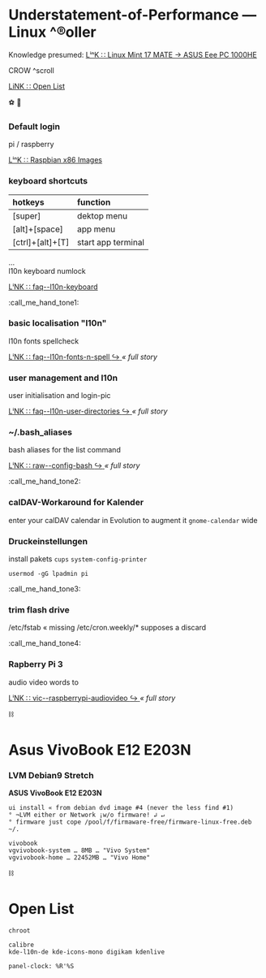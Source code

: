 # Understatement-of-Performance — Linux ^®oller

Knowledge presumed: [ LⁱⁿK ∷ Linux Mint 17 MATE → ASUS Eee PC 1000HE ](https://www.rollator-parcours.com/de/HOWTO/ASUS-Eee-PC-1000HE/Linux-Mint-17-MATE/)

CROW ^scroll

[ LiNK ∷ Open List ](#open-list)


:soccer: :football:

### Default login

pi / raspberry

[ LⁱⁿK ∷ Raspbian x86 Images ](https://downloads.raspberrypi.org/rpd_x86/images/)


### keyboard shortcuts

| hotkeys | function |
| :--- | :--- |
| \[super\] | dektop menu |
| \[alt\]+\[space\] | app menu |
| \[ctrl\]+\[alt\]+\[T\] | start app terminal |

…  
l10n keyboard numlock

[ LⁱNK ∷ faq--l10n-keyboard ](./faq--l10n-keyboard.md)


:call_me_hand_tone1:

### basic localisation "l10n"

l10n fonts spellcheck

[LⁱNK ∷ faq--l10n-fonts-n-spell :arrow_right_hook: ](./faq--l10n-fonts-n-spell.md) _« full story_


### user management and l10n

user initialisation and login-pic

[ LⁱNK ∷ faq--l10n-user-directories :arrow_right_hook: ](./faq--l10n-user-directories.md) _« full story_


### ~/.bash_aliases

bash aliases for the list command

[ LⁱNK ∷ raw--config-bash :arrow_right_hook: ](./raw--config-bash.md) _« full story_


:call_me_hand_tone2:

### calDAV-Workaround for Kalender

enter your calDAV calendar in Evolution to augment it `gnome-calendar` wide


### Druckeinstellungen

install pakets `cups` `system-config-printer`

```
usermod -gG lpadmin pi
```


:call_me_hand_tone3:

### trim flash drive

/etc/fstab « missing /etc/cron.weekly/* supposes a discard


:call_me_hand_tone4:

### Rapberry Pi 3

audio video words to

[ LⁱNK ∷ vic--raspberrypi-audiovideo :arrow_right_hook: ](./vic--raspberrypi-audiovideo.md) _« full story_


:chains:

# Asus VivoBook E12 E203N

### LVM Debian9 Stretch

**ASUS VivoBook E12 E203N**

```
ui install « from debian dvd image #4 (never the less find #1)
° ¬LVM either or Network ¡w/o firmware! ↲ ↵
° firmware just cope /pool/f/firmaware-free/firmware-linux-free.deb ~/.

vivobook
vgvivobook-system … 8MB … "Vivo System"
vgvivobook-home … 22452MB … "Vivo Home"
```


:chains:

# Open List

```
chroot

calibre
kde-l10n-de kde-icons-mono digikam kdenlive

panel-clock: %R'%S

```
